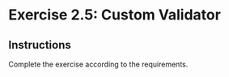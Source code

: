 # Exercise 2.5: Custom Validator

## Instructions

Complete the exercise according to the requirements.
